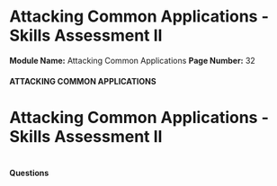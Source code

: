<!--
 // Platform: Academy
// URL: https://academy.hackthebox.com/module/113/section/1108
// Platform Version: V1
// Module ID: 113
// Module Name: Attacking Common Applications
// Module Difficulty: Medium
// Section ID: 1108
// Section Title: Attacking Common Applications - Skills Assessment II
// Page Title: Hack The Box - Academy
// Page Number: 32
-->

# Attacking Common Applications - Skills Assessment II

**Module Name:** Attacking Common Applications **Page Number:** 32

#### 

#### ATTACKING COMMON APPLICATIONS

# Attacking Common Applications - Skills Assessment II

# 

# 

#### Questions

####